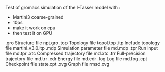 Test of gromacs simulation of the I-Tasser model with :
- Martini3 coarse-grained
- 10ps
- make it work on cpu 
- then test it on GPU 



.gro	Structure file	npt.gro
.top	Topology file	topol.top
.itp	Include topology file	martini_v3.0.itp
.mdp	Simulation parameter file	md.mdp
.tpr	Run input file	md.tpr
.xtc	Compressed trajectory file	md.xtc
.trr	Full-precision trajectory file	md.trr
.edr	Energy file	md.edr
.log	Log file	md.log
.cpt	Checkpoint file	state.cpt
.xvg	Graph file	rmsd.xvg